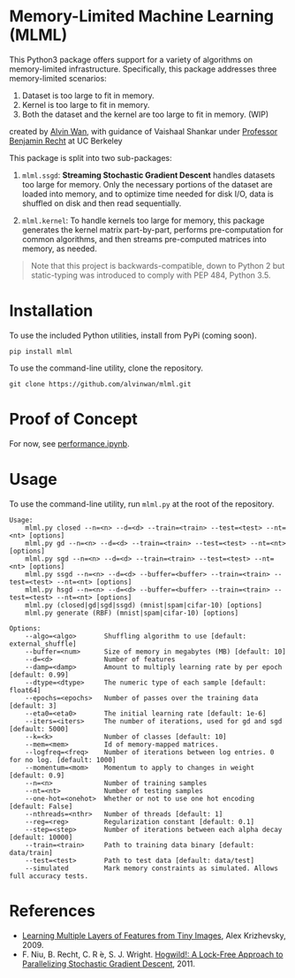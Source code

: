 # Memory-Limited Machine Learning (MLML)

This Python3 package offers support for a variety of algorithms on
memory-limited infrastructure. Specifically, this package addresses
three memory-limited scenarios:

1. Dataset is too large to fit in memory.
2. Kernel is too large to fit in memory.
3. Both the dataset and the kernel are too large to fit in memory. (WIP)

created by [Alvin Wan](http://alvinwan.com), with guidance of 
Vaishaal Shankar under 
[Professor Benjamin Recht](https://people.eecs.berkeley.edu/~brecht/) 
at UC Berkeley

This package is split into two sub-packages:

1. `mlml.ssgd`: **Streaming Stochastic Gradient Descent** handles 
datasets too large for memory. Only the necessary portions of 
the dataset are loaded into memory, and to optimize time needed for
disk I/O, data is shuffled on disk and then read sequentially.

2. `mlml.kernel`: To handle kernels too large for memory, this package
generates the kernel matrix part-by-part, performs pre-computation
for common algorithms, and then streams pre-computed matrices into
memory, as needed.

> Note that this project is backwards-compatible, down to Python 2 but
static-typing was introduced to comply with PEP 484, Python 3.5.

# Installation

To use the included Python utilities, install from PyPi (coming soon).

    pip install mlml

To use the command-line utility, clone the repository.

    git clone https://github.com/alvinwan/mlml.git
    
# Proof of Concept

For now, see [performance.ipynb](https://github.com/alvinwan/mlml/blob/master/demos/performance.ipynb).

# Usage

To use the command-line utility, run `mlml.py` at the root of the 
repository.

    Usage:
        mlml.py closed --n=<n> --d=<d> --train=<train> --test=<test> --nt=<nt> [options]
        mlml.py gd --n=<n> --d=<d> --train=<train> --test=<test> --nt=<nt> [options]
        mlml.py sgd --n=<n> --d=<d> --train=<train> --test=<test> --nt=<nt> [options]
        mlml.py ssgd --n=<n> --d=<d> --buffer=<buffer> --train=<train> --test=<test> --nt=<nt> [options]
        mlml.py hsgd --n=<n> --d=<d> --buffer=<buffer> --train=<train> --test=<test> --nt=<nt> [options]
        mlml.py (closed|gd|sgd|ssgd) (mnist|spam|cifar-10) [options]
        mlml.py generate (RBF) (mnist|spam|cifar-10) [options]
    
    Options:
        --algo=<algo>       Shuffling algorithm to use [default: external_shuffle]
        --buffer=<num>      Size of memory in megabytes (MB) [default: 10]
        --d=<d>             Number of features
        --damp=<damp>       Amount to multiply learning rate by per epoch [default: 0.99]
        --dtype=<dtype>     The numeric type of each sample [default: float64]
        --epochs=<epochs>   Number of passes over the training data [default: 3]
        --eta0=<eta0>       The initial learning rate [default: 1e-6]
        --iters=<iters>     The number of iterations, used for gd and sgd [default: 5000]
        --k=<k>             Number of classes [default: 10]
        --mem=<mem>         Id of memory-mapped matrices.
        --logfreq=<freq>    Number of iterations between log entries. 0 for no log. [default: 1000]
        --momentum=<mom>    Momentum to apply to changes in weight [default: 0.9]
        --n=<n>             Number of training samples
        --nt=<nt>           Number of testing samples
        --one-hot=<onehot>  Whether or not to use one hot encoding [default: False]
        --nthreads=<nthr>   Number of threads [default: 1]
        --reg=<reg>         Regularization constant [default: 0.1]
        --step=<step>       Number of iterations between each alpha decay [default: 10000]
        --train=<train>     Path to training data binary [default: data/train]
        --test=<test>       Path to test data [default: data/test]
        --simulated         Mark memory constraints as simulated. Allows full accuracy tests.
        
# References

- [Learning Multiple Layers of Features from Tiny Images](https://www.cs.toronto.edu/~kriz/learning-features-2009-TR.pdf), Alex Krizhevsky, 2009.
- F. Niu, B. Recht, C. R ́e, S. J. Wright. [Hogwild!: A Lock-Free Approach to Parallelizing Stochastic Gradient Descent](https://people.eecs.berkeley.edu/~brecht/papers/hogwildTR.pdf), 2011.
